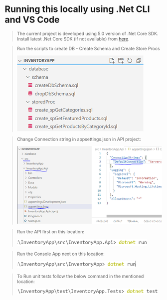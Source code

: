 # Running this locally using .Net CLI and VS Code

> The current project is developed using 5.0 version of .Net Core SDK. Install latest .Net Core SDK (if not available) from [here](https://dotnet.microsoft.com/download).


> Run the scripts to create DB - Create Schema and Create Store Procs
> 
> ![](images/SQLScripts.PNG)

> Change Connection string in appsettings.json in API project:
> 
> ![](images/ChangeConnectionString.PNG)

> Run the API first on this location:
>
> ![](images/RunApi.PNG)

> Run the Console App next on this location:
>
> ![](images/RunConsole.PNG)

> To Run unit tests follow the below command in the mentioned location:
>
> ![](images/RunTests.PNG)
